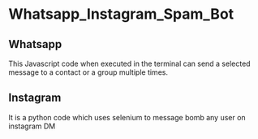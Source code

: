 # Whatsapp_Instagram_Spam_Bot

## Whatsapp
This Javascript code when executed in the terminal can send a selected message to a contact or a group multiple times.

## Instagram

It is a python code which uses selenium to message bomb any user on instagram DM
